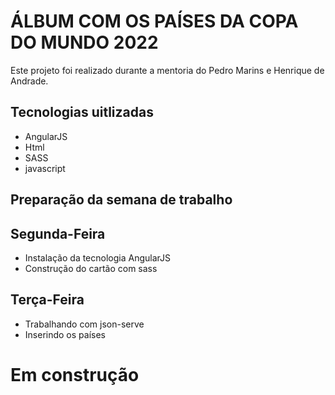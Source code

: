 # ÁLBUM COM OS PAÍSES DA COPA DO MUNDO 2022

Este projeto foi realizado durante a mentoria do Pedro Marins e Henrique de Andrade.

## Tecnologias uitlizadas

- AngularJS
- Html
- SASS
- javascript

## Preparação da semana de trabalho

## Segunda-Feira

- Instalação da tecnologia AngularJS
- Construção do cartão com sass

## Terça-Feira

- Trabalhando com json-serve
- Inserindo os países

# Em construção
